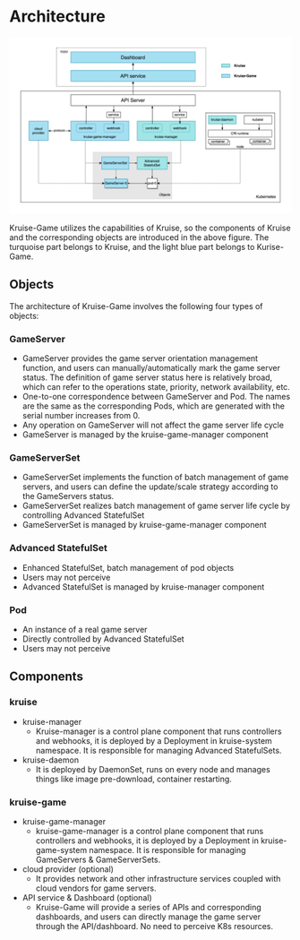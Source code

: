# Architecture

<img src="../../images/arch.png" alt="Architecture logo"/>

Kruise-Game utilizes the capabilities of Kruise, so the components of Kruise and the corresponding objects are introduced in the above figure. The turquoise part belongs to Kruise, and the light blue part belongs to Kurise-Game.

## Objects
The architecture of Kruise-Game involves the following four types of objects:

### GameServer
  - GameServer provides the game server orientation management function, and users can manually/automatically mark the game server status. The definition of game server status here is relatively broad, which can refer to the operations state, priority, network availability, etc.
  - One-to-one correspondence between GameServer and Pod. The names are the same as the corresponding Pods, which are generated with the serial number increases from 0.
  - Any operation on GameServer will not affect the game server life cycle
  - GameServer is managed by the kruise-game-manager component
### GameServerSet
  - GameServerSet implements the function of batch management of game servers, and users can define the update/scale strategy according to the GameServers status.
  - GameServerSet realizes batch management of game server life cycle by controlling Advanced StatefulSet
  - GameServerSet is managed by kruise-game-manager component
### Advanced StatefulSet
  - Enhanced StatefulSet, batch management of pod objects
  - Users may not perceive
  - Advanced StatefulSet is managed by kruise-manager component
### Pod
  - An instance of a real game server
  - Directly controlled by Advanced StatefulSet
  - Users may not perceive

## Components

### kruise
- kruise-manager
    - Kruise-manager is a control plane component that runs controllers and webhooks, it is deployed by a Deployment in kruise-system namespace. It is responsible for managing Advanced StatefulSets.
- kruise-daemon
    - It is deployed by DaemonSet, runs on every node and manages things like image pre-download, container restarting.

### kruise-game
- kruise-game-manager
    - kruise-game-manager is a control plane component that runs controllers and webhooks, it is deployed by a Deployment in kruise-game-system namespace. It is responsible for managing GameServers & GameServerSets.
- cloud provider (optional)
    - It provides network and other infrastructure services coupled with cloud vendors for game servers.
- API service & Dashboard (optional)
    - Kruise-Game will provide a series of APIs and corresponding dashboards, and users can directly manage the game server through the API/dashboard. No need to perceive K8s resources.
